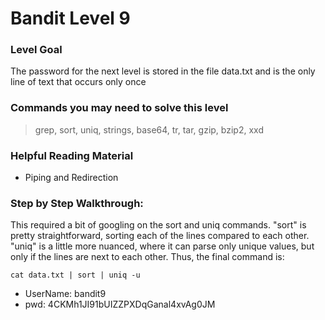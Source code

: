 # Bandit Level 9

### Level Goal
The password for the next level is stored in the file data.txt and is the only line of text that occurs only once

### Commands you may need to solve this level
> grep, sort, uniq, strings, base64, tr, tar, gzip, bzip2, xxd

### Helpful Reading Material
- Piping and Redirection

### Step by Step Walkthrough:
This required a bit of googling on the sort and uniq commands. "sort" is pretty straightforward, sorting each of the lines compared to each other. "uniq" is a little more nuanced, where it can parse only unique values, but only if the lines are next to each other. Thus, the final command is: 

```cat data.txt | sort | uniq -u```


* UserName: bandit9
* pwd: 4CKMh1JI91bUIZZPXDqGanal4xvAg0JM